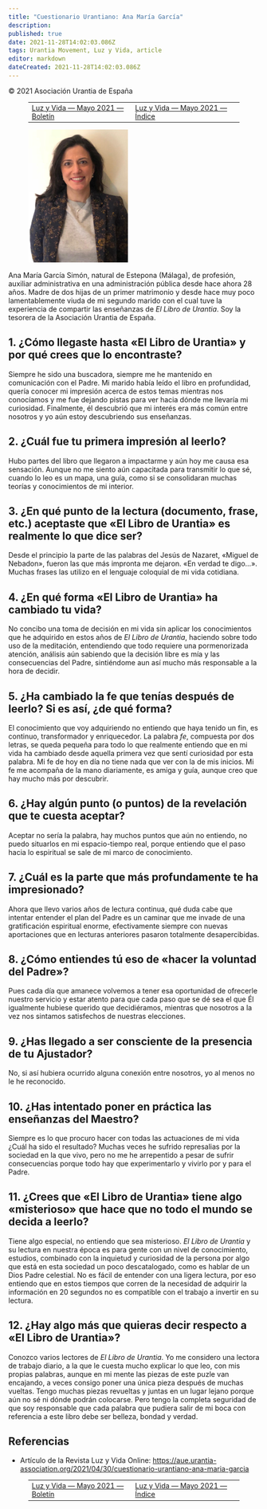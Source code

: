 ```yaml
---
title: "Cuestionario Urantiano: Ana María García"
description: 
published: true
date: 2021-11-28T14:02:03.086Z
tags: Urantia Movement, Luz y Vida, article
editor: markdown
dateCreated: 2021-11-28T14:02:03.086Z
---
```


<p class="v-card v-sheet theme--light grey lighten-3 px-2">© 2021 Asociación Urantia de España</p>
<figure class="table chapter-navigator">
  <table>
    <tbody>
      <tr>
        <td>
        <a href="/es/article/Olga_Lopez/Luz_y_Vida_Online_2021_05">
          <span class="mdi mdi-arrow-left-drop-circle"></span><span class="pl-2">Luz y Vida — Mayo 2021 — Boletín</span>
        </a>
        </td>
        <td>
        <a href="/es/index/articles_luz_y_vida#luz-y-vida-mayo-2021">
          <span class="mdi mdi-book-open-variant"></span><span class="pl-2">Luz y Vida — Mayo 2021 — Índice</span>
        </a>
        </td>
        <td>
        </td>
      </tr>
    </tbody>
  </table>
</figure>


<figure id="Figure_1" class="image urantiapedia">
<img src="/image/article/Luz_y_Vida/LyV_2021_05/Ana-Maria-Garcia.jpg" alt="Ana María García" width="200">
</figure>

Ana María García Simón, natural de Estepona (Málaga), de profesión, auxiliar administrativa en una administración pública desde hace ahora 28 años. Madre de dos hijas de un primer matrimonio y desde hace muy poco lamentablemente viuda de mi segundo marido con el cual tuve la experiencia de compartir las enseñanzas de _El Libro de Urantia_. Soy la tesorera de la Asociación Urantia de España.

## 1. ¿Cómo llegaste hasta «El Libro de Urantia» y por qué crees que lo encontraste?

Siempre he sido una buscadora, siempre me he mantenido en comunicación con el Padre. Mi marido había leído el libro en profundidad, quería conocer mi impresión acerca de estos temas mientras nos conocíamos y me fue dejando pistas para ver hacia dónde me llevaría mi curiosidad. Finalmente, él descubrió que mi interés era más común entre nosotros y yo aún estoy descubriendo sus enseñanzas.

## 2. ¿Cuál fue tu primera impresión al leerlo?

Hubo partes del libro que llegaron a impactarme y aún hoy me causa esa sensación. Aunque no me siento aún capacitada para transmitir lo que sé, cuando lo leo es un mapa, una guía, como si se consolidaran muchas teorías y conocimientos de mi interior.

## 3. ¿En qué punto de la lectura (documento, frase, etc.) aceptaste que «El Libro de Urantia» es realmente lo que dice ser?

Desde el principio la parte de las palabras del Jesús de Nazaret, «Miguel de Nebadon», fueron las que más impronta me dejaron. «En verdad te digo…». Muchas frases las utilizo en el lenguaje coloquial de mi vida cotidiana.

## 4. ¿En qué forma «El Libro de Urantia» ha cambiado tu vida?

No concibo una toma de decisión en mi vida sin aplicar los conocimientos que he adquirido en estos años de _El Libro de Urantia_, haciendo sobre todo uso de la meditación, entendiendo que todo requiere una pormenorizada atención, análisis aún sabiendo que la decisión libre es mía y las consecuencias del Padre, sintiéndome aun así mucho más responsable a la hora de decidir.

## 5. ¿Ha cambiado la fe que tenías después de leerlo? Si es así, ¿de qué forma?

El conocimiento que voy adquiriendo no entiendo que haya tenido un fin, es continuo, transformador y enriquecedor. La palabra _fe_, compuesta por dos letras, se queda pequeña para todo lo que realmente entiendo que en mi vida ha cambiado desde aquella primera vez que sentí curiosidad por esta palabra. Mi fe de hoy en día no tiene nada que ver con la de mis inicios. Mi fe me acompaña de la mano diariamente, es amiga y guía, aunque creo que hay mucho más por descubrir.

## 6. ¿Hay algún punto (o puntos) de la revelación que te cuesta aceptar?

Aceptar no sería la palabra, hay muchos puntos que aún no entiendo, no puedo situarlos en mi espacio-tiempo real, porque entiendo que el paso hacia lo espiritual se sale de mi marco de conocimiento.

## 7. ¿Cuál es la parte que más profundamente te ha impresionado?

Ahora que llevo varios años de lectura continua, qué duda cabe que intentar entender el plan del Padre es un caminar que me invade de una gratificación espiritual enorme, efectivamente siempre con nuevas aportaciones que en lecturas anteriores pasaron totalmente desapercibidas.

## 8. ¿Cómo entiendes tú eso de «hacer la voluntad del Padre»?

Pues cada día que amanece volvemos a tener esa oportunidad de ofrecerle nuestro servicio y estar atento para que cada paso que se dé sea el que Él igualmente hubiese querido que decidiéramos, mientras que nosotros a la vez nos sintamos satisfechos de nuestras elecciones.

## 9. ¿Has llegado a ser consciente de la presencia de tu Ajustador?

No, si así hubiera ocurrido alguna conexión entre nosotros, yo al menos no le he reconocido.

## 10. ¿Has intentado poner en práctica las enseñanzas del Maestro?

Siempre es lo que procuro hacer con todas las actuaciones de mi vida ¿Cuál ha sido el resultado? Muchas veces he sufrido represalias por la sociedad en la que vivo, pero no me he arrepentido a pesar de sufrir consecuencias porque todo hay que experimentarlo y vivirlo por y para el Padre.

## 11. ¿Crees que «El Libro de Urantia» tiene algo «misterioso» que hace que no todo el mundo se decida a leerlo?

Tiene algo especial, no entiendo que sea misterioso. _El Libro de Urantia_ y su lectura en nuestra época es para gente con un nivel de conocimiento, estudios, combinado con la inquietud y curiosidad de la persona por algo que está en esta sociedad un poco descatalogado, como es hablar de un Dios Padre celestial. No es fácil de entender con una ligera lectura, por eso entiendo que en estos tiempos que corren de la necesidad de adquirir la información en 20 segundos no es compatible con el trabajo a invertir en su lectura.

## 12. ¿Hay algo más que quieras decir respecto a «El Libro de Urantia»?

Conozco varios lectores de _El Libro de Urantia_. Yo me considero una lectora de trabajo diario, a la que le cuesta mucho explicar lo que leo, con mis propias palabras, aunque en mi mente las piezas de este puzle van encajando, a veces consigo poner una única pieza después de muchas vueltas. Tengo muchas piezas revueltas y juntas en un lugar lejano porque aún no sé ni dónde podrán colocarse. Pero tengo la completa seguridad de que soy responsable que cada palabra que pudiera salir de mi boca con referencia a este libro debe ser belleza, bondad y verdad.

## Referencias

- Artículo de la Revista Luz y Vida Online: https://aue.urantia-association.org/2021/04/30/cuestionario-urantiano-ana-maria-garcia

<figure class="table chapter-navigator">
  <table>
    <tbody>
      <tr>
        <td>
        <a href="/es/article/Olga_Lopez/Luz_y_Vida_Online_2021_05">
          <span class="mdi mdi-arrow-left-drop-circle"></span><span class="pl-2">Luz y Vida — Mayo 2021 — Boletín</span>
        </a>
        </td>
        <td>
        <a href="/es/index/articles_luz_y_vida#luz-y-vida-mayo-2021">
          <span class="mdi mdi-book-open-variant"></span><span class="pl-2">Luz y Vida — Mayo 2021 — Índice</span>
        </a>
        </td>
        <td>
        </td>
      </tr>
    </tbody>
  </table>
</figure>
